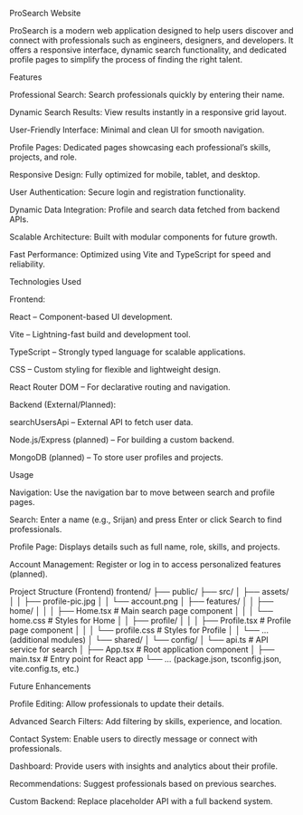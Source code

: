 ProSearch Website

ProSearch is a modern web application designed to help users discover and connect with professionals such as engineers, designers, and developers. It offers a responsive interface, dynamic search functionality, and dedicated profile pages to simplify the process of finding the right talent.

Features

Professional Search: Search professionals quickly by entering their name.

Dynamic Search Results: View results instantly in a responsive grid layout.

User-Friendly Interface: Minimal and clean UI for smooth navigation.

Profile Pages: Dedicated pages showcasing each professional’s skills, projects, and role.

Responsive Design: Fully optimized for mobile, tablet, and desktop.

User Authentication: Secure login and registration functionality.

Dynamic Data Integration: Profile and search data fetched from backend APIs.

Scalable Architecture: Built with modular components for future growth.

Fast Performance: Optimized using Vite and TypeScript for speed and reliability.

Technologies Used

Frontend:

React – Component-based UI development.

Vite – Lightning-fast build and development tool.

TypeScript – Strongly typed language for scalable applications.

CSS – Custom styling for flexible and lightweight design.

React Router DOM – For declarative routing and navigation.

Backend (External/Planned):

searchUsersApi – External API to fetch user data.

Node.js/Express (planned) – For building a custom backend.

MongoDB (planned) – To store user profiles and projects.

Usage

Navigation: Use the navigation bar to move between search and profile pages.

Search: Enter a name (e.g., Srijan) and press Enter or click Search to find professionals.

Profile Page: Displays details such as full name, role, skills, and projects.

Account Management: Register or log in to access personalized features (planned).

Project Structure (Frontend)
frontend/
├── public/
├── src/
│   ├── assets/
│   │   ├── profile-pic.jpg
│   │   └── account.png
│   ├── features/
│   │   ├── home/
│   │   │   ├── Home.tsx        # Main search page component
│   │   │   └── home.css        # Styles for Home
│   │   ├── profile/
│   │   │   ├── Profile.tsx     # Profile page component
│   │   │   └── profile.css     # Styles for Profile
│   │   └── ... (additional modules)
│   └── shared/
│       └── config/
│           └── api.ts          # API service for search
│   ├── App.tsx                 # Root application component
│   ├── main.tsx                # Entry point for React app
└── ... (package.json, tsconfig.json, vite.config.ts, etc.)



Future Enhancements

Profile Editing: Allow professionals to update their details.

Advanced Search Filters: Add filtering by skills, experience, and location.

Contact System: Enable users to directly message or connect with professionals.

Dashboard: Provide users with insights and analytics about their profile.

Recommendations: Suggest professionals based on previous searches.

Custom Backend: Replace placeholder API with a full backend system.
